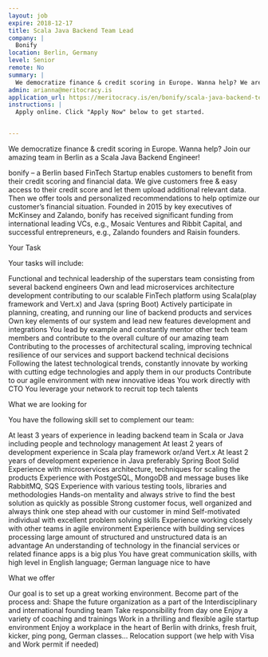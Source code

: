 ```yaml
---
layout: job
expire: 2018-12-17
title: Scala Java Backend Team Lead
company: |
  Bonify
location: Berlin, Germany
level: Senior
remote: No
summary: |
  We democratize finance & credit scoring in Europe. Wanna help? We are looking for a Scala Java Backend Engineer with at least 3 years of experience in leading backend team in Scala or Java including people and technology management! Ready to join?
admin: arianna@meritocracy.is
application_url: https://meritocracy.is/en/bonify/scala-java-backend-team-lead-31421?utm_source=underscore.io&utm_medium=referral&utm_campaign=bonify_backend_team_lead
instructions: |
  Apply online. Click "Apply Now" below to get started.


---
```


<!-- break -->

We democratize finance & credit scoring in Europe. Wanna help? Join our amazing team in Berlin as a Scala Java Backend Engineer!

bonify – a Berlin based FinTech Startup enables customers to benefit from their credit scoring and financial data. We give customers free & easy access to their credit score and let them upload additional relevant data. Then we offer tools and personalized recommendations to help optimize our customer’s financial situation.
Founded in 2015 by key executives of McKinsey and Zalando, bonify has received significant funding from international leading VCs, e.g., Mosaic Ventures and Ribbit Capital, and successful entrepreneurs, e.g., Zalando founders and Raisin founders.

Your Task

Your tasks will include:

Functional and technical leadership of the superstars team consisting from several backend engineers 
Own and lead microservices architecture development contributing to our scalable FinTech platform using Scala(play framework and Vert.x) and Java (spring Boot) 
Actively participate in planning, creating, and running our line of backend products and services 
Own key elements of our system and lead new features development and integrations 
You lead by example and constantly mentor other tech team members and contribute to the overall culture of our amazing team 
Contributing to the processes of architectural scaling, improving technical resilience of our services and support backend technical decisions 
Following the latest technological trends, constantly innovate by working with cutting edge technologies and apply them in our products 
Contribute to our agile environment with new innovative ideas 
You work directly with CTO 
You leverage your network to recruit top tech talents 

What we are looking for

You have the following skill set to complement our team:

At least 3 years of experience in leading backend team in Scala or Java including people and technology management 
At least 2 years of development experience in Scala play framework or/and Vert.x 
At least 2 years of development experience in Java preferably Spring Boot 
Solid Experience with microservices architecture, techniques for scaling the products 
Experience with PostgeSQL, MongoDB and message buses like RabbitMQ, SQS 
Experience with various testing tools, libraries and methodologies 
Hands-on mentality and always strive to find the best solution as quickly as possible 
Strong customer focus, well organized and always think one step ahead with our customer in mind 
Self-motivated individual with excellent problem solving skills 
Experience working closely with other teams in agile environment 
Experience with building services processing large amount of structured and unstructured data is an advantage 
An understanding of technology in the financial services or related finance apps is a big plus 
You have great communication skills, with high level in English language; German language nice to have 

What we offer

Our goal is to set up a great working environment. Become part of the process and: 
Shape the future organization as a part of the Interdisciplinary and international founding team 
Take responsibility from day one 
Enjoy a variety of coaching and trainings 
Work in a thrilling and flexible agile startup environment 
Enjoy a workplace in the heart of Berlin with drinks, fresh fruit, kicker, ping pong, German classes… 
Relocation support (we help with Visa and Work permit if needed)